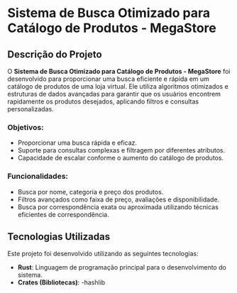 # Sistema de Busca Otimizado para Catálogo de Produtos - MegaStore

## Descrição do Projeto
O **Sistema de Busca Otimizado para Catálogo de Produtos - MegaStore** foi desenvolvido para proporcionar uma busca eficiente e rápida em um catálogo de produtos de uma loja virtual. Ele utiliza algoritmos otimizados e estruturas de dados avançadas para garantir que os usuários encontrem rapidamente os produtos desejados, aplicando filtros e consultas personalizadas.

### Objetivos:
- Proporcionar uma busca rápida e eficaz.
- Suporte para consultas complexas e filtragem por diferentes atributos.
- Capacidade de escalar conforme o aumento do catálogo de produtos.

### Funcionalidades:
- Busca por nome, categoria e preço dos produtos.
- Filtros avançados como faixa de preço, avaliações e disponibilidade.
- Busca por correspondência exata ou aproximada utilizando técnicas eficientes de correspondência.

## Tecnologias Utilizadas
Este projeto foi desenvolvido utilizando as seguintes tecnologias:
- **Rust**: Linguagem de programação principal para o desenvolvimento do sistema.
- **Crates (Bibliotecas)**:
  -hashlib

